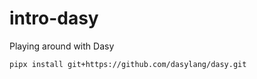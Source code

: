 # intro-dasy
Playing around with Dasy

```
pipx install git+https://github.com/dasylang/dasy.git
```
